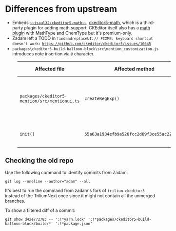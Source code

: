 # Differences from upstream
*   Embeds [`~~isaul32/ckeditor5-math~~`](https://github.com/isaul32/ckeditor5-math)  <a class="reference-link" href="../ckeditor5-math.md">ckeditor5-math</a>, which is a third-party plugin for adding math support. CKEditor itself also has a [math plugin](https://ckeditor.com/docs/ckeditor5/latest/features/math-equations.html) with MathType and ChemType but it's premium-only.
*   Zadam left a TODO in `findandreplaceUI`: `// FIXME: keyboard shortcut doesn't work:` [`https://github.com/ckeditor/ckeditor5/issues/10645`](https://github.com/ckeditor/ckeditor5/issues/10645)
*   `packages\ckeditor5-build-balloon-block\src\mention_customization.js` introduces note insertion via `@` character.

<figure class="table" style="width:100%"><table class="ck-table-resized"><colgroup><col> <col> <col> <col></colgroup><thead><tr><th>Affected file</th><th>Affected method</th><th>Changed in</th><th>Reason for change</th></tr></thead><tbody><tr><td><code>packages/ckeditor5-mention/src/mentionui.ts</code></td><td><code>createRegExp()</code></td><td><code>6db05043be24bacf9bd51ea46408232b01a1b232</code> (added back)</td><td>Allows triggering the autocomplete for labels and attributes in the attribute editor.</td></tr><tr><td><code>init()</code></td><td><code>55a63a1934efb9a520fcc2d69f3ce55ac22aca39</code></td><td>Allows dismissing @-mention permanently after pressing ESC, otherwise it would automatically show up as soon as a space was entered.</td></tr></tbody></table></figure>

## Checking the old repo

Use the following command to identify commits from Zadam:

```
git log --oneline --author="adam" --all
```

It's best to run the command from zadam's fork of `trilium-ckeditor5` instead of the TriliumNext once since it might not contain all the unmerged branches.

To show a filtered diff of a commit:

```
git show d42e772783 -- ':!*yarn.lock' ':!*packages/ckeditor5-build-balloon-block/build/*' ':!*package.json'
```